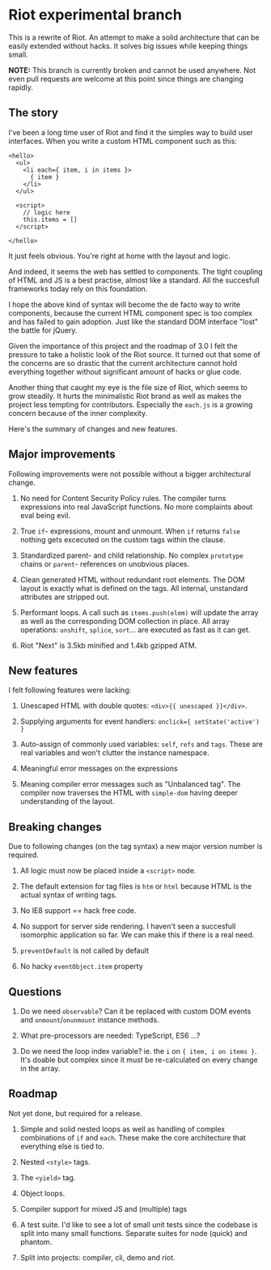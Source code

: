 
# Riot experimental branch

This is a rewrite of Riot. An attempt to make a solid architecture that can be easily extended without hacks. It solves big issues while keeping things small.

**NOTE:** This branch is currently broken and cannot be used anywhere. Not even pull requests are welcome at this point since things are changing rapidly.


## The story

I've been a long time user of Riot and find it the simples way to build user interfaces. When you write a custom HTML component such as this:

```
<hello>
  <ul>
    <li each={ item, i in items }>
      { item }
    </li>
  </ul>

  <script>
    // logic here
    this.items = []
  </script>

</hello>
```

It just feels obvious. You're right at home with the layout and logic.

And indeed, it seems the web has settled to components. The tight coupling of HTML and JS is a best practise, almost like a standard. All the succesfull frameworks today rely on this foundation.

I hope the above kind of syntax will become the de facto way to write components, because the current HTML component spec is too complex and has failed to gain adoption. Just like the standard DOM interface "lost" the battle for jQuery.

Given the importance of this project and the roadmap of 3.0 I felt the pressure to take a holistic look of the Riot source. It turned out that some of the concerns are so drastic that the current architecture cannot hold everything together without significant amount of hacks or glue code.

Another thing that caught my eye is the file size of Riot, which seems to grow steadily. It hurts the minimalistic Riot brand as well as makes the project less tempting for contributors. Especially the `each.js` is a growing concern because of the inner complexity.

Here's the summary of changes and new features.


## Major improvements

Following improvements were not possible without a bigger architectural change.

1. No need for Content Security Policy rules. The compiler turns expressions into real JavaScript functions. No more complaints about eval being evil.

2. True `if`- expressions, mount and unmount. When `if` returns `false` nothing gets excecuted on the custom tags within the clause.

3. Standardized parent- and child relationship. No complex `prototype` chains or `parent`- references on unobvious places.

4. Clean generated HTML without redundant root elements. The DOM layout is exactly what is defined on the tags. All internal, unstandard attributes are stripped out.

5. Performant loops. A call such as `items.push(elem)` will update the array as well as the corresponding DOM collection in place. All array operations: `unshift`, `splice`, `sort`... are executed as fast as it can get.

6. Riot "Next" is 3.5kb minified and 1.4kb gzipped ATM.



## New features
I felt following features were lacking:

1. Unescaped HTML with double quotes: `<div>{{ unescaped }}</div>`.

2. Supplying arguments for event handlers: `onclick={ setState('active') }`

3. Auto-assign of commonly used variables: `self`, `refs` and `tags`. These are real variables and won't clutter the instance namespace.

4. Meaningful error messages on the expressions

5. Meaning compiler error messages such as "Unbalanced tag". The compiler now traverses the HTML with `simple-dom` having deeper understanding of the layout.


## Breaking changes
Due to following changes (on the tag syntax) a new major version number is required.

1. All logic must now be placed inside a `<script>` node.

2. The default extension for tag files is `htm` or `html` because HTML is the actual syntax of writing tags.

3. No IE8 support == hack free code.

4. No support for server side rendering. I haven't seen a succesfull isomorphic application so far. We can make this if there is a real need.

5. `preventDefault` is not called by default

6. No hacky `eventObject.item` property

## Questions

1. Do we need `observable`? Can it be replaced with custom DOM events and `onmount`/`onunmount` instance methods.

2. What pre-processors are needed: TypeScript, ES6 ...?

3. Do we need the loop index variable? ie. the `i` on `{ item, i on items }`. It's doable but complex since it must be re-calculated on every change in the array.


## Roadmap
Not yet done, but required for a release.

1. Simple and solid nested loops as well as handling of complex combinations of `if` and `each`. These make the core architecture that everything else is tied to.

2. Nested `<style>` tags.

3. The `<yield>` tag.

4. Object loops.

5. Compiler support for mixed JS and (multiple) tags

6. A test suite. I'd like to see a lot of small unit tests since the codebase is split into many small functions. Separate suites for node (quick) and phantom.

7. Split into projects: compiler, cli, demo and riot.



